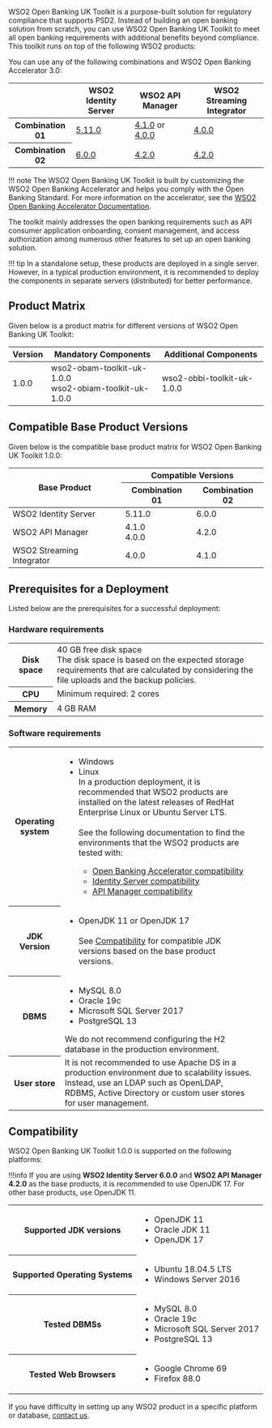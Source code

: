 WSO2 Open Banking UK Toolkit is a purpose-built solution for regulatory compliance that supports PSD2. Instead of 
building an open banking solution from scratch, you can use WSO2 Open Banking UK Toolkit to meet all open 
banking requirements with additional benefits beyond compliance. This toolkit runs on top of the following WSO2 products:

You can use any of the following combinations and WSO2 Open Banking Accelerator 3.0:

<table>
  <tr>
    <th></th>
    <th>WSO2 Identity Server</th>
    <th>WSO2 API Manager</th>
    <th>WSO2 Streaming Integrator</th>
  </tr>
<tbody>
  <tr>
    <th>Combination 01</th>
    <td><a href="https://wso2.com/identity-and-access-management/previous-releases/">5.11.0</a></td>
    <td><a href="https://wso2.com/api-management/previous-releases/">4.1.0</a> or <a href="https://wso2.com/api-management/previous-releases/">4.0.0</a></td>
    <td><a href="https://wso2.com/streaming-integrator/">4.0.0</a></td>
  </tr>
  <tr>
    <th>Combination 02<br></th>
    <td><a href="https://wso2.com/identity-and-access-management/previous-releases/">6.0.0</a></td>
    <td><a href="https://wso2.com/api-manager/">4.2.0</a></td>
    <td><a href="https://wso2.com/streaming-integrator/">4.2.0</a></td>
  </tr>
</tbody>
</table>

!!! note
    The WSO2 Open Banking UK Toolkit is built by customizing the WSO2 Open Banking Accelerator and helps you 
    comply with the Open Banking Standard. For more information on the accelerator, see 
    the [WSO2 Open Banking Accelerator Documentation](https://ob.docs.wso2.com/).

The toolkit mainly addresses the open banking requirements such as API consumer application onboarding, consent 
management, and access authorization among numerous other features to set up an open banking solution. 

!!! tip
    In a standalone setup, these products are deployed in a single server. However, in a typical production environment, 
    it is recommended to deploy the components in separate servers (distributed) for better performance.

## Product Matrix

Given below is a product matrix for different versions of WSO2 Open Banking UK Toolkit:

| Version | Mandatory Components | Additional Components |
| --------| ---------------------| ----------------------|
| 1.0.0 | wso2-obam-toolkit-uk-1.0.0 <br/> wso2-obiam-toolkit-uk-1.0.0 | wso2-obbi-toolkit-uk-1.0.0 |

## Compatible Base Product Versions

Given below is the compatible base product matrix for WSO2 Open Banking UK Toolkit 1.0.0:

<table>
<thead>
  <tr>
    <th rowspan="2" style="text-align: center">Base Product</th>
    <th colspan="2" style="text-align: center">Compatible Versions</th>
  </tr>
  <tr>
    <th>Combination 01</th>
    <th>Combination 02</th>
  </tr>
</thead>
<tbody>
  <tr>
    <td>WSO2 Identity Server</td>
    <td>5.11.0</td>
    <td>6.0.0</td>
  </tr>
  <tr>
    <td>WSO2 API Manager<br></td>
    <td>4.1.0<br>4.0.0</td>
    <td>4.2.0</td>
  </tr>
  <tr>
    <td>WSO2 Streaming Integrator</td>
    <td>4.0.0</td>
    <td>4.1.0</td>
  </tr>
</tbody>
</table>

## Prerequisites for a Deployment

Listed below are the prerequisites for a successful deployment:

### Hardware requirements 

<table>
   <tbody>
      <tr>
         <th>Disk space</th>
         <td>
            40 GB free disk space <br/> The disk space is based on the expected storage requirements that are calculated by considering the file uploads and the backup policies.
         </td>
      </tr>
      <tr>
         <th>CPU</th>
         <td>
            Minimum required: 2 cores
         </td>
      </tr>
      <tr>
         <th>Memory</th>
         <td>
            4 GB RAM
         </td>
      </tr>
   </tbody>
</table>

### Software requirements

<table>
   <tbody>
      <tr>
         <th>Operating system</th>
         <td>
            <ul>
               <li>Windows </li>
               <li>Linux </li>
               In a production deployment, it is recommended that WSO2 products are installed on the latest releases of RedHat Enterprise Linux or Ubuntu Server LTS. 
               <br/> <br/>
               See the following documentation to find the environments that the WSO2 products are tested with:
               <ul>
                  <li> <a href="https://ob.docs.wso2.com/en/latest/install-and-setup/prerequisites/#prerequisites-for-a-deployment">Open Banking Accelerator compatibility</a></li>
                  <li> <a href="https://is.docs.wso2.com/en/5.11.0/setup/environment-compatibility/">Identity Server compatibility</a></li>
                  <li> <a href="https://apim.docs.wso2.com/en/latest/install-and-setup/setup/reference/product-compatibility/">API Manager compatibility</a></li>
               </ul>
            </ul>
         </td>
      </tr>
      <tr>
         <th>JDK Version</th>
         <td>
            <ul>
               <li>OpenJDK 11 or OpenJDK 17</li><br>See <a href="https://uk.ob.docs.wso2.com/en/latest/install-and-setup/prerequisites/#compatibility">Compatibility</a> for compatible JDK versions based on the base product versions.
            </ul>
         <td>  
      </tr>
      <tr>
         <th>DBMS</th>
         <td>
            <ul>
               <li>MySQL 8.0</li>
               <li>Oracle 19c</li>
               <li>Microsoft SQL Server 2017</li>
               <li> PostgreSQL 13</li>
            </ul>
            We do not recommend configuring the H2 database in the production environment.
         <td>   
      </tr>
      <tr>
         <th> User store</th>
         <td> It is not recommended to use Apache DS in a production environment due to scalability issues. Instead, use an LDAP such as OpenLDAP, RDBMS, Active Directory or custom user stores for user management.</td>
      </tr>
   </tbody>
</table>

## Compatibility 

WSO2 Open Banking UK Toolkit 1.0.0 is supported on the following platforms:

!!!info
    If you are using **WSO2 Identity Server 6.0.0** and **WSO2 API Manager 4.2.0** as the base products, it is recommended to use OpenJDK 17. For other base products, use OpenJDK 11.

<table>
   <tbody>
      <tr>
         <th>Supported JDK versions</th>
         <td>
            <ul>
               <li>
                  OpenJDK 11
               </li>
               <li>
                  Oracle JDK 11
               </li>
               <li>
                  OpenJDK 17
               </li>
            </ul>
         </td>
      </tr>
      <tr>
         <th>Supported Operating Systems</th>
         <td>
            <ul>
               <li>
                  Ubuntu 18.04.5 LTS
               </li>
               <li>
                  Windows Server 2016
               </li>
            </ul>
         </td>
      </tr>
      <tr>
         <th>Tested DBMSs</th>
         <td>
            <ul>
               <li>
                  MySQL 8.0
               </li>
               <li>
                  Oracle 19c
               </li>
               <li>
                  Microsoft SQL Server 2017
               </li>
               <li>
                  PostgreSQL 13
               </li>
            </ul>
         </td>
      </tr>
      <tr>
         <th>Tested Web Browsers</th>
         <td>
            <ul>
               <li>
                  Google Chrome 69
               </li>
               <li>
                  Firefox 88.0
               </li>
            </ul>
         </td>
      </tr>
   </tbody>
</table>

If you have difficulty in setting up any WSO2 product in a specific platform or database,
[contact us](https://wso2.com/subscription/).